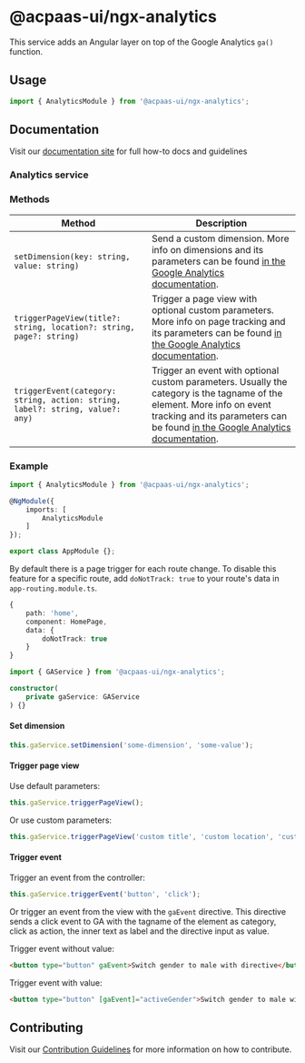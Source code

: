 # @acpaas-ui/ngx-analytics

This service adds an Angular layer on top of the Google Analytics `ga()` function.

## Usage

```typescript
import { AnalyticsModule } from '@acpaas-ui/ngx-analytics';
```

## Documentation

Visit our [documentation site](https://acpaas-ui.digipolis.be/) for full how-to docs and guidelines

### Analytics service

### Methods

| Method         | Description |
| -----------    | -------------------------- |
| `setDimension(key: string, value: string)` | Send a custom dimension. More info on dimensions and its parameters can be found [in the Google Analytics documentation](https://developers.google.com/analytics/devguides/collection/analyticsjs/custom-dims-mets). |
| `triggerPageView(title?: string, location?: string, page?: string)` | Trigger a page view with optional custom parameters. More info on page tracking and its parameters can be found [in the Google Analytics documentation](https://developers.google.com/analytics/devguides/collection/analyticsjs/pages). |
| `triggerEvent(category: string, action: string, label?: string, value?: any)` | Trigger an event with optional custom parameters. Usually the category is the tagname of the element. More info on event tracking and its parameters can be found [in the Google Analytics documentation](https://developers.google.com/analytics/devguides/collection/analyticsjs/events). |

### Example

```typescript
import { AnalyticsModule } from '@acpaas-ui/ngx-analytics';

@NgModule({
    imports: [
        AnalyticsModule
    ]
});

export class AppModule {};
```

By default there is a page trigger for each route change. To disable this feature for a specific route, add `doNotTrack: true` to your route's data in `app-routing.module.ts`.

```typescript
{
    path: 'home',
    component: HomePage,
    data: {
        doNotTrack: true
    }
}
```

```typescript
import { GAService } from '@acpaas-ui/ngx-analytics';

constructor(
    private gaService: GAService
) {}
```

#### Set dimension

```typescript
this.gaService.setDimension('some-dimension', 'some-value');
```

#### Trigger page view

Use default parameters:

```typescript
this.gaService.triggerPageView();
```

Or use custom parameters:

```typescript
this.gaService.triggerPageView('custom title', 'custom location', 'custom page');
```

#### Trigger event

Trigger an event from the controller:

```typescript
this.gaService.triggerEvent('button', 'click');
```

Or trigger an event from the view with the `gaEvent` directive. This directive sends a click event to GA with the tagname of the element as category, click as action, the inner text as label and the directive input as value.

Trigger event without value:

```html
<button type="button" gaEvent>Switch gender to male with directive</button>
```

Trigger event with value:

```html
<button type="button" [gaEvent]="activeGender">Switch gender to male with directive</button>
```

## Contributing

Visit our [Contribution Guidelines](../../CONTRIBUTING.md) for more information on how to contribute.
